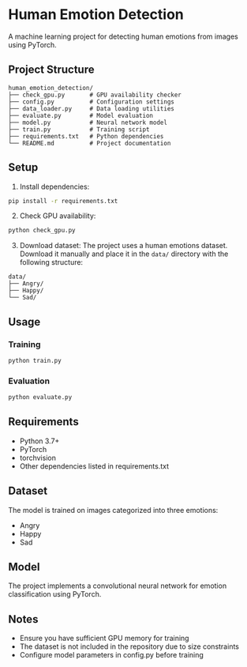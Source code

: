# Human Emotion Detection

A machine learning project for detecting human emotions from images using PyTorch.

## Project Structure

```
human_emotion_detection/
├── check_gpu.py       # GPU availability checker
├── config.py          # Configuration settings
├── data_loader.py     # Data loading utilities
├── evaluate.py        # Model evaluation
├── model.py           # Neural network model
├── train.py           # Training script
├── requirements.txt   # Python dependencies
└── README.md          # Project documentation
```

## Setup

1. Install dependencies:

```bash
pip install -r requirements.txt
```

2. Check GPU availability:

```bash
python check_gpu.py
```

3. Download dataset:
   The project uses a human emotions dataset. Download it manually and place it in the `data/` directory with the following structure:

```
data/
├── Angry/
├── Happy/
└── Sad/
```

## Usage

### Training

```bash
python train.py
```

### Evaluation

```bash
python evaluate.py
```

## Requirements

- Python 3.7+
- PyTorch
- torchvision
- Other dependencies listed in requirements.txt

## Dataset

The model is trained on images categorized into three emotions:

- Angry
- Happy
- Sad

## Model

The project implements a convolutional neural network for emotion classification using PyTorch.

## Notes

- Ensure you have sufficient GPU memory for training
- The dataset is not included in the repository due to size constraints
- Configure model parameters in config.py before training
